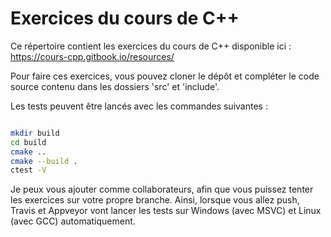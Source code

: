 
# Exercices du cours de C++ 

Ce répertoire contient les exercices du cours de C++ disponible ici :
https://cours-cpp.gitbook.io/resources/

Pour faire ces exercices, vous pouvez cloner le dépôt et compléter le
code source contenu dans les dossiers 'src' et 'include'.

Les tests peuvent être lancés avec les commandes suivantes :

```bash

mkdir build
cd build
cmake ..
cmake --build .
ctest -V

```

Je peux vous ajouter comme collaborateurs, afin que vous puissez tenter
les exercices sur votre propre branche. Ainsi, lorsque vous allez push,
Travis et Appveyor vont lancer les tests sur Windows (avec MSVC) et Linux
(avec GCC) automatiquement.
